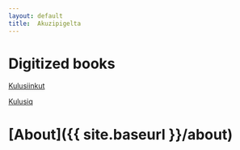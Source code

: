 ```yaml
---
layout: default
title:  Akuzipigelta
---
```


# Digitized books

[Kulusiinkut](kulusiinkut)

[Kulusiq](kulusiq)


# [About]({{ site.baseurl }}/about)


